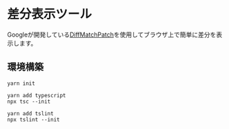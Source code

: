 # 差分表示ツール

Googleが開発している[DiffMatchPatch](https://github.com/google/diff-match-patch/tree/master/javascript)を使用してブラウザ上で簡単に差分を表示します。

## 環境構築

```shell
yarn init

yarn add typescript
npx tsc --init

yarn add tslint
npx tslint --init
```
